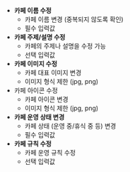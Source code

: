 - **카페 이름 수정**
    - 카페 이름 변경 (중복되지 않도록 확인)
    - 필수 입력값
- **카페 주제/설명 수정**
    - 카페의 주제나 설명을 수정 가능
    - 선택 입력값
- **카페 이미지 수정**
    - 카페 대표 이미지 변경
    - 이미지 형식 제한 (jpg, png)
- 카페 아이콘 수정
	- 카페 아이콘 변경
	- 이미지 형식 제한 (jpg, png)
- **카페 운영 상태 변경**
    - 카페 상태 (운영 중/휴식 중 등) 변경
    - 필수 입력값
- **카페 규칙 수정**
    - 카페 운영 규칙 수정
    - 선택 입력값